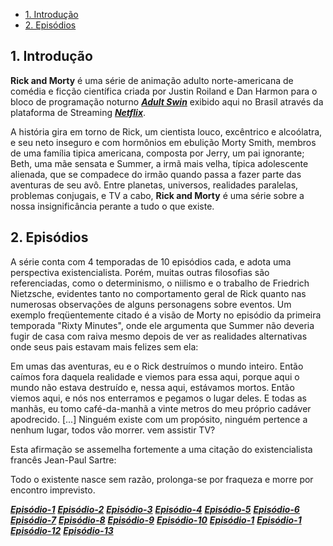 - [1. Introdução](#1-introdução)
- [2. Episódios](#2-episodios)

## 1. Introdução

**Rick and Morty** é uma série de animação adulto norte-americana de comédia e
ficção científica criada por Justin Roiland e Dan Harmon para o bloco de programação noturno [**_Adult Swin_**](http://www.adultswim.com/streams)
exibido aqui no Brasil através da plataforma de Streaming [**_Netflix_**](https://www.netflix.com/br/n/3SPHBNZT-1).

A história gira em torno de Rick, um cientista louco, excêntrico e alcoólatra, e seu neto inseguro e com
hormônios em ebulição Morty Smith, membros de uma família tipica americana, composta por Jerry, um pai
ignorante; Beth, uma mãe sensata e Summer, a irmã mais velha, típica adolescente alienada, que se compadece do
irmão quando passa a fazer parte das aventuras de seu avô. Entre planetas, universos, realidades paralelas,
problemas conjugais, e TV a cabo, **Rick and Morty** é uma série sobre a nossa insignificância perante a tudo o que existe.

## 2. Episódios

A série conta com 4 temporadas de 10 episódios cada, e adota uma perspectiva existencialista. Porém, muitas outras filosofias são referenciadas, como o determinismo, o niilismo e o trabalho de Friedrich Nietzsche, evidentes tanto no comportamento geral de Rick quanto nas numerosas observações de alguns personagens sobre eventos. Um exemplo freqüentemente citado é a visão de Morty no episódio da primeira temporada "Rixty Minutes", onde ele argumenta que Summer não deveria fugir de casa com raiva mesmo depois de ver as realidades alternativas onde seus pais estavam mais felizes sem ela:

Em umas das aventuras, eu e o Rick destruímos o mundo inteiro. Então caímos fora daquela realidade e viemos para essa aqui, porque aqui o mundo não estava destruído e, nessa aqui, estávamos mortos. Então viemos aqui, e nós nos enterramos e pegamos o lugar deles. E todas as manhãs, eu tomo café-da-manhã a vinte metros do meu próprio cadáver apodrecido. [...] Ninguém existe com um propósito, ninguém pertence a nenhum lugar, todos vão morrer. vem assistir TV?

Esta afirmação se assemelha fortemente a uma citação do existencialista francês Jean-Paul Sartre:

Todo o existente nasce sem razão, prolonga-se por fraqueza e morre por encontro imprevisto.

[**_Episódio-1_**](https://rickandmortyapi.com/api/episode/1)
[**_Episódio-2_**](https://rickandmortyapi.com/api/episode/2)
[**_Episódio-3_**](https://rickandmortyapi.com/api/episode/3)
[**_Episódio-4_**](https://rickandmortyapi.com/api/episode/4)
[**_Episódio-5_**](https://rickandmortyapi.com/api/episode/5)
[**_Episódio-6_**](https://rickandmortyapi.com/api/episode/6)
[**_Episódio-7_**](https://rickandmortyapi.com/api/episode/7)
[**_Episódio-8_**](https://rickandmortyapi.com/api/episode/8)
[**_Episódio-9_**](https://rickandmortyapi.com/api/episode/9)
[**_Episódio-10_**](https://rickandmortyapi.com/api/episode/10)
[**_Episódio-1_**](https://rickandmortyapi.com/api/episode/1)
[**_Episódio-1_**](https://rickandmortyapi.com/api/episode/1)
[**_Episódio-12_**](https://rickandmortyyyyyapi.com/api/episode/1)
[**_Episódio-13_**](https://rickkkkkandmortyapi.com/api/episode/1)
